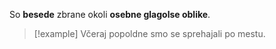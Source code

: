 So **besede** zbrane okoli **osebne glagolse oblike**.

> [!example]
> Včeraj popoldne smo se sprehajali po mestu.

